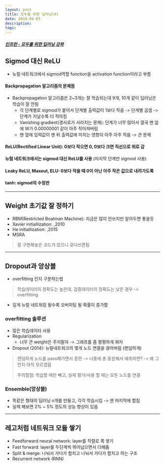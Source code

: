```yaml
---
layout: post
title: 모두를 위한 딥러닝(4)
date: 2018-04-03
description:
tags:
---
```


##### [인프런 - 모두를 위한 딥러닝 강좌](https://www.inflearn.com/course/%EA%B8%B0%EB%B3%B8%EC%A0%81%EC%9D%B8-%EB%A8%B8%EC%8B%A0%EB%9F%AC%EB%8B%9D-%EB%94%A5%EB%9F%AC%EB%8B%9D-%EA%B0%95%EC%A2%8C/)

## Sigmod 대신 ReLU
* 뉴럴 네트워크에서 sigmod역할 function을 activation function이라고 부름

#### Backpropagation 알고리즘의 문제점
* Backpropagation 알고리즘은 2~3개는 잘 학습되는데 9개, 10개 같이 딥러닝은 학습이 잘 안됨
    * 각 단계별로 sigmod가 붙어서 단계별 출력값이 1보다 작음 -> 단계별 곱셈 -> 단계가 지날수록 더 작아짐
    * Vanishing gradient(경사로가 사라지는 문제): 단계가 너무 많아서 결국 맨 앞에 W가 0.00000001 같이 아주 작아져버림
    * 맨 앞에 입력값이 맨 뒤 출력값에 미치는 영향이 아주 아주 작음 -> 큰 문제

#### ReLU(Rectified Linear Unit): 0보다 작으면 0, 0보다 크면 직선으로 위로 감

**뉴럴 네트워크에서는 sigmod 대신 ReLU를 사용** (마지막 단계만 sigmod 사용)

#### Leaky ReLU, Maxout, ELU: 0보다 작을 때 0이 아닌 아주 작은 값으로 내려가도록
#### tanh: sigmod의 수정판

----------------
## Weight 초기값 잘 정하기
* RBM(Restricted Boatman Machine): 지금은 많이 안쓰지만 알아두면 좋을듯
* Xavier initiallization: ,2010
* He initiallization: ,2015
* MSRA
> 잘 구현해놓은 코드가 있으니 갖다쓰면됨

----------------
## Dropout과 앙상블
* overfitting 인지 구분하는법
> 학습데이터의 정확도는 높은데, 검증데이터의 정확도는 낮은 경우 -> overfitting
* 깊게 뉴럴 네트워킹 될수록 오버피팅 될 확률이 증가함

### overfitting 솔루션
* 많은 학습데이터 사용
* Regularization
    * 너무 큰 weight은 주지말자 -> 그래프를 좀 평평하게 펴자
* Dropout (2014): 뉴럴네트워크의 몇개 노드 연결을 끊어버림 (랜덤하게)
> 랜덤하게 노드를 pass해가면서 훈련 -> 나중에 총 동원해서 예측하면? -> 왜 그런지 아직 모르겠음
>
> 주의할점: 학습할 때만 빼고, 실제 평가/사용 할 때는 모든 노드를 연결

### Ensemble(앙상블)
* 똑같은 형태의 딥러닝 n개를 만들고, 각각 학습시킴 -> 맨 마지막에 합침
* 실제 해보면 2% ~ 5% 정도의 성능 향상이 있음

-----------------
## 레고처럼 네트워크 모듈 쌓기
* Feedforward neural network: layer를 직렬로 쭉 쌓기
* Fast forward: layer를 두단계씩 뛰어넘으면서 더해줌
* Split & merge: 나눠서 가다가 합치고 나눠서 가다가 합치고 하는 구조
* Recurrent network (RNN)











